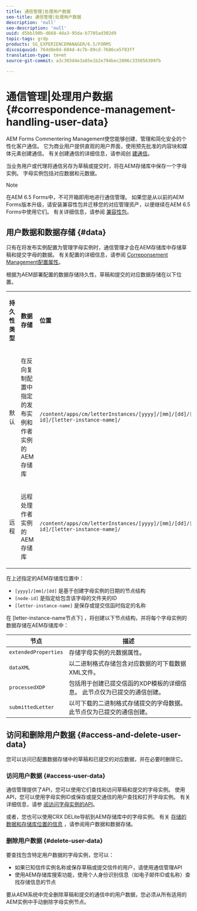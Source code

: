 ```yaml
---
title: 通信管理|处理用户数据
seo-title: 通信管理|处理用户数据
description: 'null'
seo-description: 'null'
uuid: d5bb190b-d668-4da3-95da-b7705ad302d9
topic-tags: grdp
products: SG_EXPERIENCEMANAGER/6.5/FORMS
discoiquuid: 764d8e0d-604d-4c7b-89cd-7686ce5f03ff
translation-type: tm+mt
source-git-commit: a3c303d4e3a85e1b2e794bec2006c335056309fb

---
```



# 通信管理|处理用户数据 {#correspondence-management-handling-user-data}

AEM Forms Commentering Management使您能够创建、管理和简化安全的个性化客户通信。 它为商业用户提供直观的用户界面，使用预先批准的内容块和媒体元素创建通信。 有关创建通信的详细信息，请参阅创 [建通信](/help/forms/using/create-correspondence.md)。

当业务用户或代理将通信另存为草稿或提交时，将在AEM存储库中保存一个字母实例。 字母实例包括对应数据和元数据。

>[!NOTE]
>
>在AEM 6.5 Forms中，不可开箱即用地进行通信管理。 如果您是从以前的AEM Forms版本升级，请安装兼容性包并迁移您的对应管理资产，以便继续在AEM 6.5 Forms中使用它们。 有关详细信息，请参阅 [兼容性包](/help/forms/using/compatibility-package.md)。

## 用户数据和数据存储 {#data}

只有在将发布实例配置为管理字母实例时，通信管理才会在AEM存储库中存储草稿和提交字母的数据。 有关配置的详细信息，请参阅 [Correponsement Management配置属性](/help/forms/using/cm-configuration-properties.md)。

根据为AEM部署配置的数据存储持久性，草稿和提交的对应数据存储在以下位置。

<table>
 <tbody>
  <tr>
   <td><p><strong>持久性类型</strong></p> </td>
   <td><p><strong>数据存储</strong></p> </td>
   <td><p><strong>位置</strong></p> </td>
  </tr>
  <tr>
   <td><p>默认</p> </td>
   <td><p>在反向复制配置中指定的发布实例和作者实例的AEM存储库</p> </td>
   <td><p><code>/content/apps/cm/letterInstances/[yyyy]/[mm]/[dd]/[node-id]/[letter-instance-name]/</code> </p> </td>
  </tr>
  <tr>
   <td><p>远程</p> </td>
   <td><p>远程处理作者实例的AEM存储库</p> </td>
   <td><p><code>/content/apps/cm/letterInstances/[yyyy]/[mm]/[dd]/[node-id]/[letter-instance-name]/</code></p> </td>
  </tr>
 </tbody>
</table>

在上述指定的AEM存储库位置中：

* `[yyyy]/[mm]/[dd]` 是基于创建字母实例的日期的节点结构
* `[node-id]` 是指定给包含该字母的文件夹的ID
* `[letter-instance-name]` 是保存或提交信函时指定的名称

在 [letter-instance-name节点下] ，将创建以下节点结构，并将每个字母实例的数据存储在AEM存储库中：

| 节点 | 描述 |
|---|---|
| `extendedProperties` | 存储字母实例的元数据属性。 |
| `dataXML` | 以二进制格式存储包含对应数据的可下载数据XML文件。 |
| `processedXDP` | 包括用于创建已提交信函的XDP模板的详细信息。 此节点仅为已提交的通信创建。 |
| `submittedLetter` | 以可下载的二进制格式存储提交的字母数据。 此节点仅为已提交的通信创建。 |

## 访问和删除用户数据 {#access-and-delete-user-data}

您可以访问已配置数据存储中的草稿和已提交的对应数据，并在必要时删除它。

### 访问用户数据 {#access-user-data}

通信管理提供了API，您可以使用它们查找和访问草稿和提交的字母实例。 使用API，您可以使用字母实例ID或保存或提交通信的用户查找和打开字母实例。 有关详细信息，请参 [阅访问字母实例的API](/help/forms/using/cm-apis-to-access-letter-instances.md)。

或者，您也可以使用CRX DELite导航到AEM存储库中的字母实例。 有关 [存储的数据和存储库位置的信息](/help/forms/using/correspondence-management-handling-user-data.md#data) ，请参阅用户数据和数据存储。

### 删除用户数据 {#delete-user-data}

要查找包含特定用户数据的字母实例，您可以：

* 如果已知信件实例名称或保存草稿或提交信件的用户，请使用通信管理API
* 使用AEM存储库搜索功能，使用个人身份识别信息（如电子邮件ID或名称）查找存储信息的节点

要从AEM系统中完全删除草稿和提交的通信中的用户数据，您必须从所有适用的AEM实例中手动删除字母实例节点。
